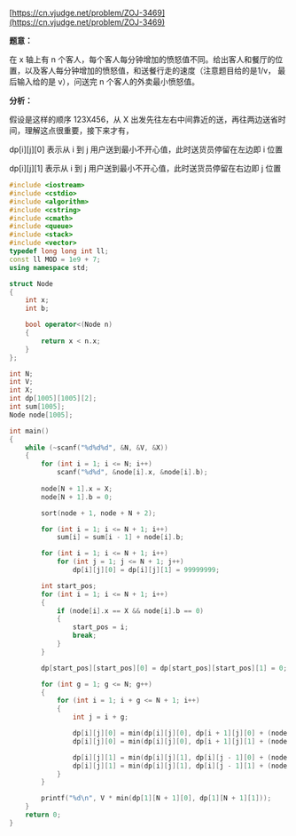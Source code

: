 [https://cn.vjudge.net/problem/ZOJ-3469](https://cn.vjudge.net/problem/ZOJ-3469)

**题意：**

在 x 轴上有 n 个客人，每个客人每分钟增加的愤怒值不同。给出客人和餐厅的位置，以及客人每分钟增加的愤怒值，和送餐行走的速度（注意题目给的是1/v，
最后输入给的是 v），问送完 n 个客人的外卖最小愤怒值。

**分析：**

假设是这样的顺序 123X456，从 X 出发先往左右中间靠近的送，再往两边送省时间，理解这点很重要，接下来才有，

dp[i][j][0] 表示从 i 到 j 用户送到最小不开心值，此时送货员停留在左边即 i 位置

dp[i][j][1] 表示从 i 到 j 用户送到最小不开心值，此时送货员停留在右边即 j 位置

```c++
#include <iostream>
#include <cstdio>
#include <algorithm>
#include <cstring>
#include <cmath>
#include <queue>
#include <stack>
#include <vector>
typedef long long int ll;
const ll MOD = 1e9 + 7;
using namespace std;

struct Node
{
	int x;
	int b;

	bool operator<(Node n)
	{
		return x < n.x;
	}
};

int N;
int V;
int X;
int dp[1005][1005][2];
int sum[1005];
Node node[1005];

int main()
{
	while (~scanf("%d%d%d", &N, &V, &X))
	{
		for (int i = 1; i <= N; i++)
			scanf("%d%d", &node[i].x, &node[i].b);
		
		node[N + 1].x = X;
		node[N + 1].b = 0;

		sort(node + 1, node + N + 2);

		for (int i = 1; i <= N + 1; i++)
			sum[i] = sum[i - 1] + node[i].b;

		for (int i = 1; i <= N + 1; i++)
			for (int j = 1; j <= N + 1; j++)
				dp[i][j][0] = dp[i][j][1] = 99999999;

		int start_pos;
		for (int i = 1; i <= N + 1; i++)
		{
			if (node[i].x == X && node[i].b == 0)
			{
				start_pos = i;
				break;
			}
		}

		dp[start_pos][start_pos][0] = dp[start_pos][start_pos][1] = 0;

		for (int g = 1; g <= N; g++)
		{
			for (int i = 1; i + g <= N + 1; i++)
			{
				int j = i + g;

				dp[i][j][0] = min(dp[i][j][0], dp[i + 1][j][0] + (node[i + 1].x - node[i].x) * (sum[i] + sum[N + 1] - sum[j]));
				dp[i][j][0] = min(dp[i][j][0], dp[i + 1][j][1] + (node[j].x - node[i].x) * (sum[i] + sum[N + 1] - sum[j]));

				dp[i][j][1] = min(dp[i][j][1], dp[i][j - 1][0] + (node[j].x - node[i].x) * (sum[i - 1] + sum[N + 1] - sum[j - 1]));
				dp[i][j][1] = min(dp[i][j][1], dp[i][j - 1][1] + (node[j].x - node[j - 1].x) * (sum[i - 1] + sum[N + 1] - sum[j - 1]));
			}
		}

		printf("%d\n", V * min(dp[1][N + 1][0], dp[1][N + 1][1]));
	}
	return 0;
}
```
